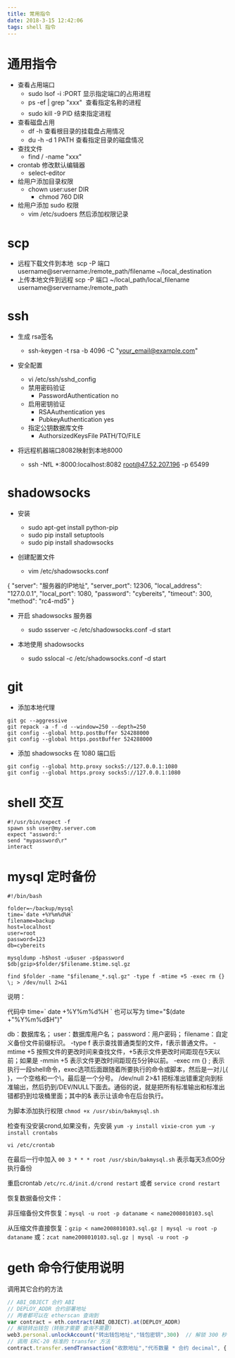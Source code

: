 ```yaml
---
title: 常用指令
date: 2018-3-15 12:42:06
tags: shell 指令
---
```


# 通用指令

- 查看占用端口
  - sudo lsof -i :PORT 显示指定端口的占用进程
  - ps -ef | grep "xxx"  查看指定名称的进程
  - sudo kill -9 PID 结束指定进程
- 查看磁盘占用
  - df -h 查看根目录的挂载盘占用情况
  - du -h -d 1 PATH 查看指定目录的磁盘情况
- 查找文件
  - find / -name "xxx"
- crontab 修改默认编辑器
  - select-editor
- 给用户添加目录权限
  - chown user:user DIR
    - chmod 760 DIR
- 给用户添加 sudo 权限
  - vim /etc/sudoers 然后添加权限记录

# scp

- 远程下载文件到本地  scp -P 端口 username@servername:/remote_path/filename ~/local_destination
- 上传本地文件到远程  scp -P 端口 ~/local_path/local_filename username@servername:/remote_path

# ssh

- 生成 rsa签名
  - ssh-keygen -t rsa -b 4096 -C "your_email@example.com" 

- 安全配置
  - vi /etc/ssh/sshd_config
  - 禁用密码验证
    - PasswordAuthentication no
  - 启用密钥验证
    - RSAAuthentication yes
    - PubkeyAuthentication yes
  - 指定公钥数据库文件
    - AuthorsizedKeysFile PATH/TO/FILE

- 将远程机器端口8082映射到本地8000
  - ssh -NfL *:8000:localhost:8082 root@47.52.207.196 -p 65499

# shadowsocks

- 安装
  - sudo apt-get install python-pip
  - sudo pip install setuptools
  - sudo pip install shadowsocks

- 创建配置文件
  - vim /etc/shadowsocks.conf

{
  "server": "服务器的IP地址",
  "server_port": 12306,
  "local_address": "127.0.0.1",
  "local_port": 1080,
  "password": "cybereits",
  "timeout": 300,
  "method": "rc4-md5"
}

- 开启 shadowsocks 服务器
  - sudo ssserver -c /etc/shadowsocks.conf -d start

- 本地使用 shadowsocks
  - sudo sslocal -c /etc/shadowsocks.conf -d start

# git

- 添加本地代理

```shell
git gc --aggressive
git repack -a -f -d --window=250 --depth=250
git config --global http.postBuffer 524288000
git config --global https.postBuffer 524288000
```

- 添加 shadowsocks 在 1080 端口后

```shell
git config --global http.proxy socks5://127.0.0.1:1080
git config --global https.proxy socks5://127.0.0.1:1080
```

# shell 交互

```shell
#!/usr/bin/expect -f
spawn ssh user@my.server.com
expect "assword:"
send "mypassword\r"
interact
```

# mysql 定时备份

```shell
#!/bin/bash

folder=~/backup/mysql
time=`date +%Y%m%d%H`
filename=backup
host=localhost
user=root
password=123
db=cybereits

mysqldump -h$host -u$user -p$password $db|gzip>$folder/$filename.$time.sql.gz

find $folder -name "$filename_*.sql.gz" -type f -mtime +5 -exec rm {} \; > /dev/null 2>&1
```

说明：

代码中 time=\` date +%Y%m%d%H \` 也可以写为 time="$(date +"%Y%m%d$H")"

db：数据库名；
user：数据库用户名；
password：用户密码；
filename：自定义备份文件前缀标识。
-type f 表示查找普通类型的文件，f表示普通文件。
-mtime +5 按照文件的更改时间来查找文件，+5表示文件更改时间距现在5天以前；如果是 -mmin +5 表示文件更改时间距现在5分钟以前。
-exec rm {} \; 表示执行一段shell命令，exec选项后面跟随着所要执行的命令或脚本，然后是一对儿{ }，一个空格和一个\，最后是一个分号。
/dev/null 2>&1 把标准出错重定向到标准输出，然后扔到/DEV/NULL下面去。通俗的说，就是把所有标准输出和标准出错都扔到垃圾桶里面；其中的& 表示让该命令在后台执行。

为脚本添加执行权限 `chmod +x /usr/sbin/bakmysql.sh`

检查有没安装crond,如果没有，先安装 `yum -y install vixie-cron yum -y install crontabs`

`vi /etc/crontab`

在最后一行中加入 `00 3 * * * root /usr/sbin/bakmysql.sh` 表示每天3点00分执行备份

重启crontab `/etc/rc.d/init.d/crond restart` 或者 `service crond restart`

恢复数据备份文件：

非压缩备份文件恢复：`mysql -u root -p dataname < name2008010103.sql`

从压缩文件直接恢复：`gzip < name2008010103.sql.gz | mysql -u root -p dataname` 或：`zcat name2008010103.sql.gz | mysql -u root -p`

# geth 命令行使用说明

调用其它合约的方法

```javascript
// ABI_OBJECT 合约 ABI
// DEPLOY_ADDR 合约部署地址
// 两者都可以在 etherscan 查询到
var contract = eth.contract(ABI_OBJECT).at(DEPLOY_ADDR)
// 解锁转出钱包（转账才需要 查询不需要）
web3.personal.unlockAccount("转出钱包地址","钱包密钥",300)  // 解锁 300 秒
// 调用 ERC-20 标准的 transfer 方法
contract.transfer.sendTransaction("收款地址","代币数量 * 合约 decimal", { from: "转出钱包地址" })
```
